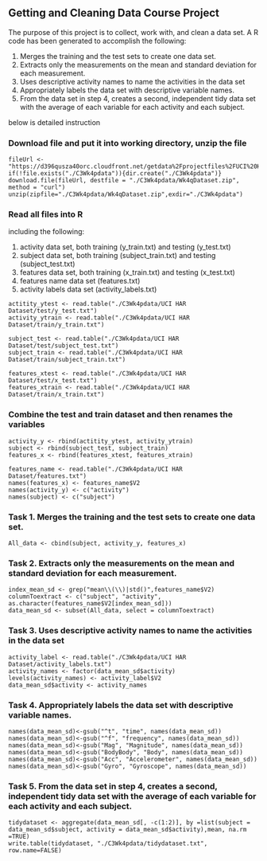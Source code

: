 ## Getting and Cleaning Data Course Project
The purpose of this project is to collect, work with, and clean a data set. A R code has been generated to accomplish the following:

1.  Merges the training and the test sets to create one data set.
2.  Extracts only the measurements on the mean and standard deviation for each measurement.
3.  Uses descriptive activity names to name the activities in the data set
4.  Appropriately labels the data set with descriptive variable names.
5.  From the data set in step 4, creates a second, independent tidy data set with the average of each variable for each activity and each subject.

below is detailed instruction

### Download file and put it into working directory, unzip the file
```
fileUrl <- "https://d396qusza40orc.cloudfront.net/getdata%2Fprojectfiles%2FUCI%20HAR%20Dataset.zip"
if(!file.exists("./C3Wk4pdata")){dir.create("./C3Wk4pdata")}
download.file(fileUrl, destfile = "./C3Wk4pdata/Wk4qDataset.zip", method = "curl")
unzip(zipfile="./C3Wk4pdata/Wk4qDataset.zip",exdir="./C3Wk4pdata")
```

### Read all files into R
including the following:
1.  activity data set, both training (y_train.txt) and testing (y_test.txt)
2.  subject data set, both training (subject_train.txt) and testing (subject_test.txt) 
3.  features data set, both training (x_train.txt) and testing (x_test.txt)
4.  features name data set (features.txt)
5.  activity labels data set (activity_labels.txt)
```
actitity_ytest <- read.table("./C3Wk4pdata/UCI HAR Dataset/test/y_test.txt")
activity_ytrain <- read.table("./C3Wk4pdata/UCI HAR Dataset/train/y_train.txt")

subject_test <- read.table("./C3Wk4pdata/UCI HAR Dataset/test/subject_test.txt")
subject_train <- read.table("./C3Wk4pdata/UCI HAR Dataset/train/subject_train.txt")
        
features_xtest <- read.table("./C3Wk4pdata/UCI HAR Dataset/test/x_test.txt")
features_xtrain <- read.table("./C3Wk4pdata/UCI HAR Dataset/train/x_train.txt")
```

### Combine the test and train dataset and then renames the variables
```
activity_y <- rbind(actitity_ytest, activity_ytrain)
subject <- rbind(subject_test, subject_train)
features_x <- rbind(features_xtest, features_xtrain)

features_name <- read.table("./C3Wk4pdata/UCI HAR Dataset/features.txt")
names(features_x) <- features_name$V2
names(activity_y) <- c("activity")
names(subject) <- c("subject")
```

### Task 1. Merges the training and the test sets to create one data set.
```
All_data <- cbind(subject, activity_y, features_x)
```

### Task 2. Extracts only the measurements on the mean and standard deviation for each measurement.
```
index_mean_sd <- grep("mean\\(\\)|std()",features_name$V2)
columnToextract <- c("subject", "activity", as.character(features_name$V2[index_mean_sd]))
data_mean_sd <- subset(All_data, select = columnToextract)
```

### Task 3. Uses descriptive activity names to name the activities in the data set
```
activity_label <- read.table("./C3Wk4pdata/UCI HAR Dataset/activity_labels.txt")
activity_names <- factor(data_mean_sd$activity)
levels(activity_names) <- activity_label$V2
data_mean_sd$activity <- activity_names
```

### Task 4. Appropriately labels the data set with descriptive variable names.
```
names(data_mean_sd)<-gsub("^t", "time", names(data_mean_sd))
names(data_mean_sd)<-gsub("^f", "frequency", names(data_mean_sd))
names(data_mean_sd)<-gsub("Mag", "Magnitude", names(data_mean_sd))
names(data_mean_sd)<-gsub("BodyBody", "Body", names(data_mean_sd))
names(data_mean_sd)<-gsub("Acc", "Accelerometer", names(data_mean_sd))
names(data_mean_sd)<-gsub("Gyro", "Gyroscope", names(data_mean_sd))
```

### Task 5. From the data set in step 4, creates a second, independent tidy data set with the average of each variable for each activity and each subject.
```
tidydataset <- aggregate(data_mean_sd[, -c(1:2)], by =list(subject = data_mean_sd$subject, activity = data_mean_sd$activity),mean, na.rm =TRUE)
write.table(tidydataset, "./C3Wk4pdata/tidydataset.txt", row.name=FALSE)
```
